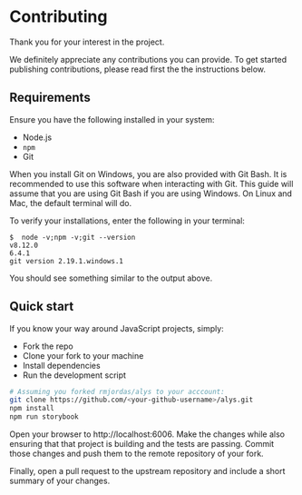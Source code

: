 # Contributing

Thank you for your interest in the project.

We definitely appreciate any contributions you can provide. To get started
publishing contributions, please read first the the instructions below.

## Requirements

Ensure you have the following installed in your system:

- Node.js
- `npm`
- Git

When you install Git on Windows, you are also provided with Git Bash. It is
recommended to use this software when interacting with Git. This guide will
assume that you are using Git Bash if you are using Windows. On Linux and Mac,
the default terminal will do.

To verify your installations, enter the following in your terminal:

```console
$  node -v;npm -v;git --version
v8.12.0
6.4.1
git version 2.19.1.windows.1
```

You should see something similar to the output above.

## Quick start

If you know your way around JavaScript projects, simply:

- Fork the repo
- Clone your fork to your machine
- Install dependencies
- Run the development script

```bash
# Assuming you forked rmjordas/alys to your acccount:
git clone https://github.com/<your-github-username>/alys.git
npm install
npm run storybook
```

Open your browser to http://localhost:6006. Make the changes while also ensuring that that project
is building and the tests are passing. Commit those changes and push them to the remote repository
of your fork.

Finally, open a pull request to the upstream repository and include a short summary of your changes.
